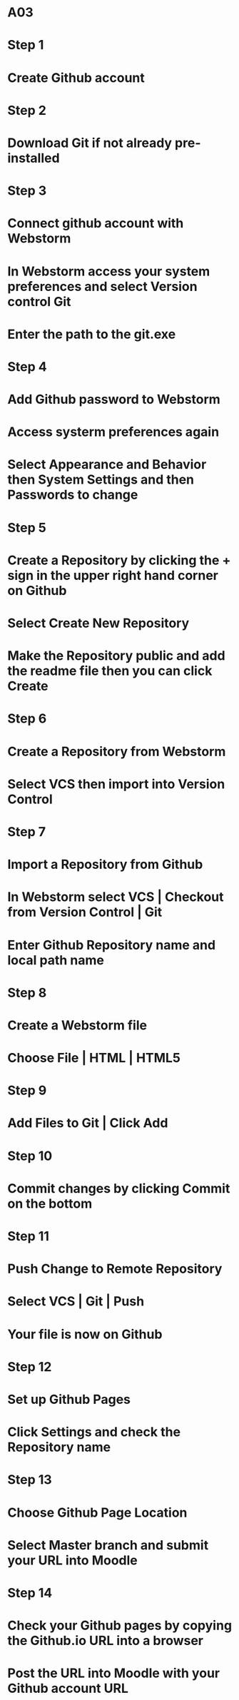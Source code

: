 # A03
# Step 1
# Create Github account
# Step 2
# Download Git if not already pre-installed
# Step 3
# Connect github account with Webstorm
# In Webstorm access your system preferences and select Version control Git
# Enter the path to the git.exe
# Step 4 
# Add Github password to Webstorm 
# Access systerm preferences again
# Select Appearance and Behavior then System Settings and then Passwords to change
# Step 5
# Create a Repository by clicking the + sign in the upper right hand corner on Github
# Select Create New Repository
# Make the Repository public and add the readme file then you can click Create
# Step 6
# Create a Repository from Webstorm 
# Select VCS then import into Version Control 
# Step 7
# Import a Repository from Github 
# In Webstorm select VCS | Checkout from Version Control | Git
# Enter Github Repository name and local path name
# Step 8 
# Create a Webstorm file
# Choose File | HTML | HTML5
# Step 9 
# Add Files to Git | Click Add 
# Step 10 
# Commit changes by clicking Commit on the bottom
# Step 11 
# Push Change to Remote Repository 
# Select VCS | Git | Push
# Your file is now on Github
# Step 12 
# Set up Github Pages
# Click Settings and check the Repository name
# Step 13 
# Choose Github Page Location
# Select Master branch and submit your URL into Moodle
# Step 14 
# Check your Github pages by copying the Github.io URL into a browser 
# Post the URL into Moodle with your Github account URL 
